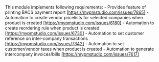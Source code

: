 This module implements following requirements:
    - Provides feature of printing BACS payment report [https://mypmstudio.com/issues/7865]
    - Automation to create vendor pricelists for selected companies when product is created [https://mypmstudio.com/issues/6180]
    - Automation to create reordering rule when product is created [https://mypmstudio.com/issues/6730]
    - Automation to set customer reference on inter-company transactions [https://mypmstudio.com/issues/7342]
    - Automation to set customer/vendor taxes when product is created
    - Automation to generate intercompany invoices/bills [https://mypmstudio.com/issues/7617]